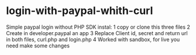 # login-with-paypal-whith-curl
Simple paypal login without PHP SDK
instal:
1 copy or clone this three files
2 Create in developer.paypal an app
3 Replace Client id, secret and return url in both files, curl.php and login.php
4 Worked with sandbox, for live you need make some changes
